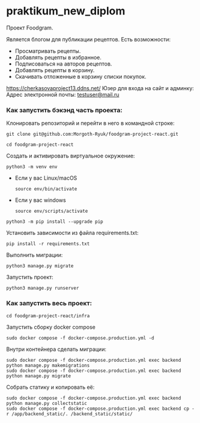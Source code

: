 # praktikum_new_diplom
Проект Foodgram.

Является блогом для публикации рецептов.
Есть возможности:
* Просматривать рецепты.
* Добавлять рецепты в избранное.
* Подписоваться на авторов рецептов.
* Добавлять рецепты в корзину.
* Скачивать отложенные в корзину списки покупок.


https://cherkasovaproject13.ddns.net/
Юзер для входа на сайт и админку:
Адрес электронной почты: testuser@mail.ru


### Как запустить бэкэнд часть проекта:

Клонировать репозиторий и перейти в него в командной строке:

```
git clone git@github.com:Morgoth-Ryuk/foodgram-project-react.git
```

```
cd foodgram-project-react
```

Cоздать и активировать виртуальное окружение:

```
python3 -m venv env
```

* Если у вас Linux/macOS

    ```
    source env/bin/activate
    ```

* Если у вас windows

    ```
    source env/scripts/activate
    ```

```
python3 -m pip install --upgrade pip
```

Установить зависимости из файла requirements.txt:

```
pip install -r requirements.txt
```

Выполнить миграции:

```
python3 manage.py migrate
```

Запустить проект:

```
python3 manage.py runserver
```

### Как запустить весь проект:

```
cd foodgram-project-react/infra
```

Запустить сборку docker compose
```
sudo docker compose -f docker-compose.production.yml -d
```

Внутри контейнера сделать миграции:
```
sudo docker compose -f docker-compose.production.yml exec backend python manage.py makemigrations
sudo docker compose -f docker-compose.production.yml exec backend python manage.py migrate

```

Собрать статику и копировать её:
```
sudo docker compose -f docker-compose.production.yml exec backend python manage.py collectstatic
sudo docker compose -f docker-compose.production.yml exec backend cp -r /app/backend_static/. /backend_static/static/ 
```